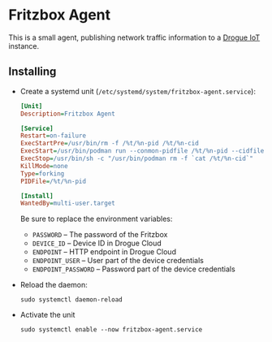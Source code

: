 # Fritzbox Agent

This is a small agent, publishing network traffic information to a [Drogue IoT](https://drogue.io) instance.

## Installing

* Create a systemd unit (`/etc/systemd/system/fritzbox-agent.service`):

  ~~~ini
  [Unit]
  Description=Fritzbox Agent
  
  [Service]
  Restart=on-failure
  ExecStartPre=/usr/bin/rm -f /%t/%n-pid /%t/%n-cid
  ExecStart=/usr/bin/podman run --conmon-pidfile /%t/%n-pid --cidfile /%t/%n-cid -e PASSWORD=fritzbox-password -e DEVICE_ID=box2 -e ENDPOINT_USER=box2 -e ENDPOINT_PASSWORD=boxy123456 -e ENDPOINT=https://http-endpoint-drogue-iot.apps.wonderful.iot-playground.org -d localhost/fritzbox-agent:latest
  ExecStop=/usr/bin/sh -c "/usr/bin/podman rm -f `cat /%t/%n-cid`"
  KillMode=none
  Type=forking
  PIDFile=/%t/%n-pid
  
  [Install]
  WantedBy=multi-user.target
  ~~~

  Be sure to replace the environment variables:

    * `PASSWORD` – The password of the Fritzbox
    * `DEVICE_ID` – Device ID in Drogue Cloud
    * `ENDPOINT` – HTTP endpoint in Drogue Cloud
    * `ENDPOINT_USER` – User part of the device credentials
    * `ENDPOINT_PASSWORD` – Password part of the device credentials

* Reload the daemon:

  ~~~shell
  sudo systemctl daemon-reload
  ~~~

* Activate the unit

  ~~~shell
  sudo systemctl enable --now fritzbox-agent.service
  ~~~
